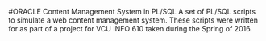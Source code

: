 #ORACLE Content Management System in PL/SQL
A set of PL/SQL scripts to simulate a web content management system. These scripts were written for as part of a project for VCU INFO 610 taken during the Spring of 2016.